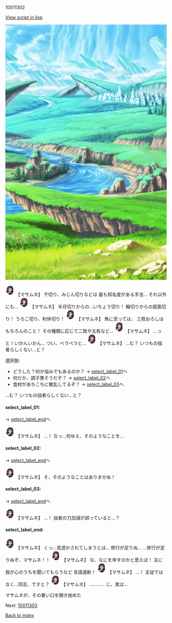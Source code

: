 10011302

[View script in lisp](../scripts/10011302.txt)

![plain.png](../images/backgrounds/plain.png)

<img src="../images/units/100111.png" alt="100111.png" height="34"/>
【マサムネ】
千切り、みじん切りなどは
最も知名度がある手法…
それ以外にも…

<img src="../images/units/100111.png" alt="100111.png" height="34"/>
【マサムネ】
半月切りからの…いちょう切り！
輪切りからの扇面切り！
うろこ切り、利休切り！

<img src="../images/units/100111.png" alt="100111.png" height="34"/>
【マサムネ】
魚に至っては、
三枚おろしはもちろんのこと！
その種類に応じて二枚や五枚など…

<img src="../images/units/100111.png" alt="100111.png" height="34"/>
【マサムネ】
…っと！いかんいかん…
つい、ベラベラと…

<img src="../images/units/100111.png" alt="100111.png" height="34"/>
【マサムネ】
…む？
いつもの拙者らしくない…と？

選択肢:
- どうした？何か悩みでもあるのか？ → [select_label_01](#select_label_01)へ
- 何だか、調子悪そうだぞ？ → [select_label_02](#select_label_02)へ
- 食材があちこちに散乱してるぞ？ → [select_label_03](#select_label_03)へ

…む？
いつもの拙者らしくない…と？

#### select_label_01:
 → [select_label_end](#select_label_end)へ

<img src="../images/units/100111.png" alt="100111.png" height="34"/>
【マサムネ】
…！
なっ…何ゆえ、そのようなことを…

#### select_label_02:
 → [select_label_end](#select_label_end)へ

<img src="../images/units/100111.png" alt="100111.png" height="34"/>
【マサムネ】
そ、そのようなことはありませぬ！

#### select_label_03:
 → [select_label_end](#select_label_end)へ

<img src="../images/units/100111.png" alt="100111.png" height="34"/>
【マサムネ】
…！
拙者の力加減が誤っていると…？

#### select_label_end:

<img src="../images/units/100111.png" alt="100111.png" height="34"/>
【マサムネ】
くっ…見透かされてしまうとは…
修行が足りぬ…
…修行が足りぬぞ、マサムネ！！

<img src="../images/units/100111.png" alt="100111.png" height="34"/>
【マサムネ】
な、なにを申すのかと思えば！
主に我が心のうちを聞いてもらうなど
言語道断！

<img src="../images/units/100111.png" alt="100111.png" height="34"/>
【マサムネ】
…！
主従ではなく…同志、ですと？

<img src="../images/units/100111.png" alt="100111.png" height="34"/>
【マサムネ】
…………
じ、実は…

マサムネが、その重い口を開き始めた

Next: [10011303](10011303.md)

[Back to index](index.md)
